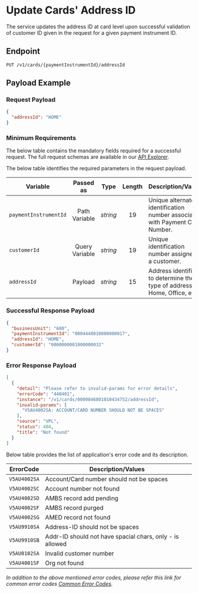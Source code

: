 # Update Cards' Address ID

The service updates the address ID at card level upon successful validation of customer ID given in the request for a given payment instrument ID.

## Endpoint

`PUT /v1/cards/{paymentInstrumentId}/addressId`

## Payload Example

### Request Payload

```json
{
  "addressId": "HOME"
}
```

### Minimum	Requirements

The below table contains the mandatory fields required for a successful request. The full request schemas are available in our [API Explorer](../api/?type=put&path=/v1/cards/{paymentInstrumentId}/addressId).

The below table identifies the required parameters in the request payload.

| Variable | Passed as | Type | Length | Description/Values |
| -------- | :-------: | :--: | :------------: | ------------------ |
| `paymentInstrumentId` | Path Variable | *string* | 19 | Unique alternate identification number associated with Payment Card Number. | 
| `customerId` | Query Variable | *string* | 19 | Unique identification number assigned to a customer. | 
| `addressId` | Payload | *string* | 15 | Address identifier to determine the type of address. Ex: Home, Office, etc. |


### Successful Response Payload

```json
{
  "businessUnit": "600",
  "paymentInstrumentId": "0004440010000000017",
  "addressId": "HOME",
  "customerId": "0000000001000000032"
}
```

### Error Response Payload

```json
[
  {
    "detail": "Please refer to invalid-params for error details",
    "errorCode": "440401",
    "instance": "/v1/cards/0009846801010434752/addressId",
    "invalid-params": [
      "V5AU4002SA: ACCOUNT/CARD NUMBER SHOULD NOT BE SPACES"
    ],
    "source": "VPL",
    "status": 404,
    "title": "Not found"
  }
]
```

Below table provides the list of application's error code and its description.

| ErrorCode |  Description/Values |
| --------  | ------------------ |
| `V5AU4002SA` | Account/Card number should not be spaces |
| `V5AU4002SC` | Account number not found |
| `V5AU4002SD` | AMBS record add pending |
| `V5AU4002SF` | AMBS record purged |
| `V5AU4002SG` | AMED record not found |
| `V5AU9910SA` | Address-ID should not be spaces |
| `V5AU9910SB` | Addr-ID should not have spacial chars, only - is allowed |
| `V5AU0102SA` | Invalid customer number |
| `V5AU4001SF` | Org not found |


*In addition to the above mentioned error codes, please refer this link for common error codes [Common Error Codes](?path=docs/Common_Error_Code.md).*